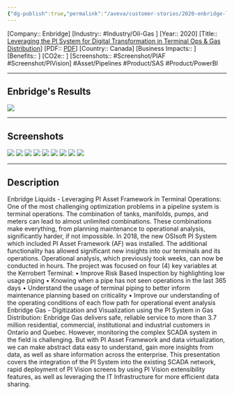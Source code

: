 ```yaml
---
{"dg-publish":true,"permalink":"/aveva/customer-stories/2020-enbridge-leveraging-the-pi-system-for-digital-transformation-in-terminal-ops-and-gas-distribution/"}
---
```


[Company:: Enbridge]
[Industry:: #Industry/Oil-Gas ]
[Year:: 2020]
[Title:: [Leveraging the PI System for Digital Transformation in Terminal Ops & Gas Distribution](https://resources.osisoft.com/presentations/leveraging-the-pi-system-for-digital-transformation-in-terminal-ops-and-gas-distribution--enbridge-/)]
[PDF:: [PDF](https://cdn.osisoft.com/osi/presentations/2020-uc-san-francisco-online/UC20NA-D2OG03-Enbridge-Textor-Leveraging-the-PI-System-for-Digital-Transformation-in-Terminal-Ops.pdf)]
[Country:: Canada]
[Business Impacts:: ]
[Benefits:: ]
[CO2e:: ]
[Screenshots:: #Screenshot/PIAF #Screenshot/PIVision] 
#Asset/Pipelines #Product/SAS #Product/PowerBI 

---
## Enbridge's Results
![](https://i.imgur.com/wSuSYjm.png)

---
## Screenshots
![](https://i.imgur.com/Fsrecg7.png)
![](https://i.imgur.com/kAkeOhd.png)
![](https://i.imgur.com/yypo61C.png)
![](https://i.imgur.com/nS2L7nt.png)
![](https://i.imgur.com/enqz08U.png)
![](https://i.imgur.com/H3vSuFV.png)
![](https://i.imgur.com/A6QgI6U.png)
![](https://i.imgur.com/PZvklgZ.png)
![](https://i.imgur.com/ksDbUrV.png)

---
## Description
Enbridge Liquids - Leveraging PI Asset Framework in Terminal Operations: One of the most challenging optimization problems in a pipeline system is terminal operations. The combination of tanks, manifolds, pumps, and meters can lead to almost unlimited combinations. These combinations make everything, from planning maintenance to operational analysis, significantly harder, if not impossible. In 2018, the new OSIsoft PI System which included PI Asset Framework (AF) was installed. The additional functionality has allowed significant new insights into our terminals and its operations. Operational analysis, which previously took weeks, can now be conducted in hours. The project was focused on four (4) key variables at the Kerrobert Terminal: • Improve Risk Based Inspection by highlighting low usage piping • Knowing when a pipe has not seen operations in the last 365 days • Understand the usage of terminal piping to better inform maintenance planning based on criticality • Improve our understanding of the operating conditions of each flow path for operational event analysis Enbridge Gas - Digitization and Visualization using the PI System in Gas Distribution: Enbridge Gas delivers safe, reliable service to more than 3.7 million residential, commercial, institutional and industrial customers in Ontario and Quebec. However, monitoring the complex SCADA system in the field is challenging. But with PI Asset Framework and data virtualization, we can make abstract data easy to understand, gain more insights from data, as well as share information across the enterprise. This presentation covers the integration of the PI System into the existing SCADA network, rapid deployment of PI Vision screens by using PI Vision extensibility features, as well as leveraging the IT Infrastructure for more efficient data sharing.